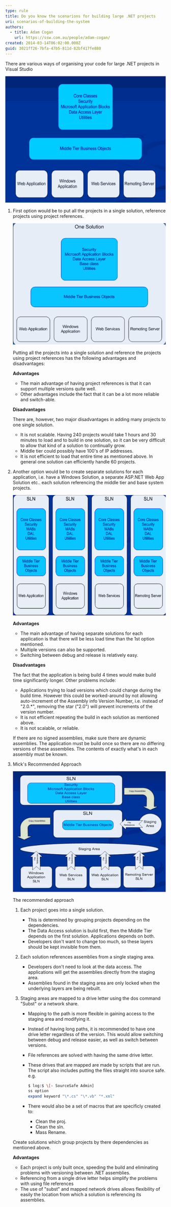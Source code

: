 ```yaml
---
type: rule
title: Do you know the scenarions for building large .NET projects
uri: scenarios-of-building-the-system
authors:
  - title: Adam Cogan
    url: https://ssw.com.au/people/adam-cogan/
created: 2014-03-14T06:02:00.000Z
guid: 3021ff26-7bfa-47b5-811d-82bf417fe880
---
```

There are various ways of organising your code for large .NET projects in Visual Studio

<!--endintro-->

![Figure: The common scenario of a Large Project](betterlargedotnet_scenario.gif)

1. First option would be to put all the projects in a single solution, reference projects using project references.

   ![Figure: Option #1 All projects in one single solution](betterlargedotnet_scenario1.gif)

   Putting all the projects into a single solution and reference the projects using project references has the following advantages and disadvantages:

   **Advantages**

   * The main advantage of having project references is that it can support multiple versions quite well.
   * Other advantages include the fact that it can be a lot more reliable and switch-able.

   **Disadvantages**

   There are, however, two major disadvantages in adding many projects to one single solution.

   * It is not scalable. Having 240 projects would take 1 hours and 30 minutes to load and to build in one solution, so it can be very difficult to allow that kind of a solution to continually grow.
   * Middle tier could possibly have 100's of IP addresses.
   * It is not efficient to load that entire time as mentioned above. In general one solution can efficiently handle 60 projects.
2. Another option would be to create separate solutions for each application, i.e. have a Windows Solution, a separate ASP.NET Web App Solution etc.. each solution referencing the middle tier and base system projects.

   ![Figure: Option #2 Every application with its own solution](betterlargedotnet_scenario2.gif)

   **Advantages**

   * The main advantage of having separate solutions for each application is that there will be less load time than the 1st option mentioned.
   * Multiple versions can also be supported.
   * Switching between debug and release is relatively easy.

   **Disadvantages**

   The fact that the application is being build 4 times would make build time significantly longer. Other problems include:

   * Applications trying to load versions which could change during the build time. However this could be worked-around by not allowing auto-increment of the Assembly info Version Number, i.e. instead of "2.0.*", removing the star ("2.0") will prevent increments of the version number.
   * It is not efficient repeating the build in each solution as mentioned above.
   * It is not scalable, or reliable.

   If there are no signed assemblies, make sure there are dynamic assemblies. The application must be build once so there are no differing versions of these assemblies. The contents of exactly what's in each assembly must be known.
3. Mick's Recommended Approach

   ![Figure: Option #3 Using Staging Areas](betterlargedotnet_scenario3.gif)

   The recommended approach

   1. Each project goes into a single solution.

      * This is determined by grouping projects depending on the dependencies.
      * The Data Access solution is build first, then the Middle Tier depends on the first solution. Applications depends on both.
      * Developers don't want to change too much, so these layers should be kept invisible from them.
   2. Each solution references assemblies from a single staging area.

      * Developers don't need to look at the data access. The applications will get the assemblies directly from the staging area.
      * Assemblies found in the staging area are only locked when the underlying layers are being rebuilt.
   3. Staging areas are mapped to a drive letter using the dos command "Subst" or a network share.

      * Mapping to the path is more flexible in gaining access to the staging area and modifying it.
      * Instead of having long paths, it is recommended to have one drive letter regardless of the version. This would allow switching between debug and release easier, as well as switch between versions.
      * File references are solved with having the same drive letter.
      * These drives that are mapped are made by scripts that are run. The script also includes putting the files straight into source safe. e.g.

        ```bash
        $ log:$ \[- SourceSafe Admin]
        ss option
        expand keyword "\*.cs" "\*.vb" "*.xml"
        ```
      * There would also be a set of macros that are specificly created to:

        * Clean the proj.
        * Clean the sln.
        * Mass Rename.

   Create solutions which group projects by there dependencies as mentioned above.

   **Advantages**

   * Each project is only built once, speeding the build and eliminating problems with versioning between .NET assemblies.
   * Referencing from a single drive letter helps simplify the problems with using file references
   * The use of "subst" and mapped network drives allows flexibility of easily the location from which a solution is referencing its assemblies.
